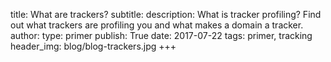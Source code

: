 title: What are trackers?
subtitle:
description: What is tracker profiling? Find out what trackers are profiling you and what makes a domain a tracker.
author:
type: primer
publish: True
date: 2017-07-22
tags: primer, tracking
header_img: blog/blog-trackers.jpg
+++

<script>
  window.location.href = 'https://www.ghostery.com/blog/what_is_a_tracker';
</script>
